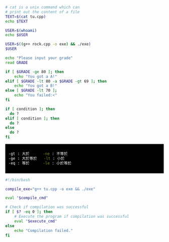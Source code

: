 ```sh
# cat is a unix command which can 
# print out the content of a file
TEXT=$(cat tu.cpp)
echo $TEXT
```

```sh
USER=$(whoami)
echo $USER
```

```sh
USER=$((g++ rock.cpp -o exe) && ./exe)
$USER
```

```sh
echo "Please input your grade"
read GRADE

if [ $GRADE -ge 80 ]; then
    echo "You got a A!"
elif [ $GRADE -lt 80 -a $GRADE -gt 69 ]; then
    echo "You got a B!"
else [ $GRADE -lt 70 ];
    echo "You failed:<"
fi

```

```sh
if [ condition ]; then
  do ?
elif [ condition ]; then
  do ?
else
  do ?
fi
```
<div style="background-color:black; color:white; padding:10px;">

```sh
-gt : 大於      -ne : 不等於
-ge : 大於等於   -lt : 小於
-eq : 等於      -le : 小於等於
```
</div>

```sh
#!/bin/bash

compile_exe="g++ tu.cpp -o exe && ./exe"

eval "$compile_cmd"

# Check if compilation was successful
if [ $? -eq 0 ]; then
    # Execute the program if compilation was successful
    eval "$execute_cmd"
else
    echo "Compilation failed."
fi

```